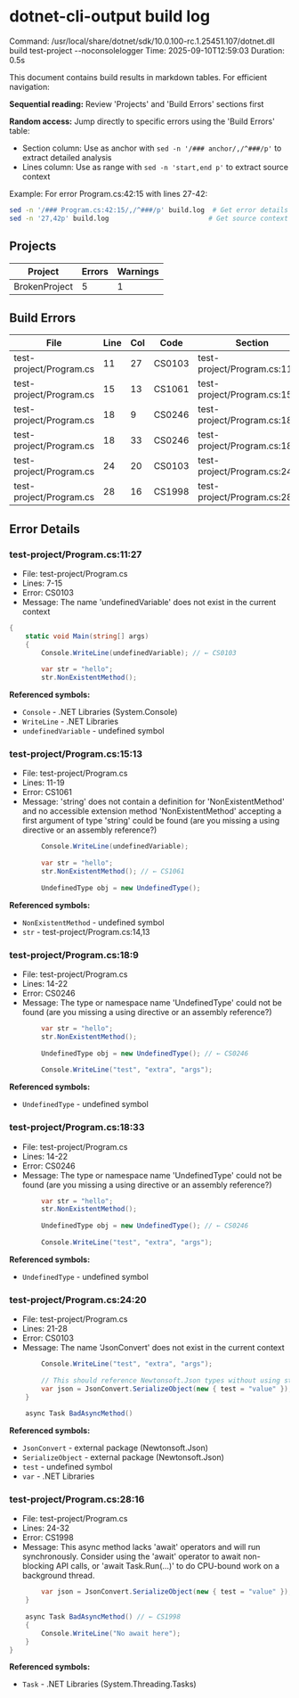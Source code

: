 # dotnet-cli-output build log

Command: /usr/local/share/dotnet/sdk/10.0.100-rc.1.25451.107/dotnet.dll build test-project --noconsolelogger
Time: 2025-09-10T12:59:03
Duration: 0.5s

This document contains build results in markdown tables. For efficient navigation:

**Sequential reading:** Review 'Projects' and 'Build Errors' sections first

**Random access:** Jump directly to specific errors using the 'Build Errors' table:
- Section column: Use as anchor with `sed -n '/### anchor/,/^###/p'` to extract detailed analysis
- Lines column: Use as range with `sed -n 'start,end p'` to extract source context

Example: For error Program.cs:42:15 with lines 27-42:
```bash
sed -n '/### Program.cs:42:15/,/^###/p' build.log  # Get error details
sed -n '27,42p' build.log                         # Get source context
```

## Projects

| Project | Errors | Warnings |
|---------|--------|----------|
| BrokenProject | 5 | 1 |

## Build Errors

| File | Line | Col | Code | Section | Lines |
|------|------|-----|------|---------|-------|
| test-project/Program.cs | 11 | 27 | CS0103 | test-project/Program.cs:11:27 | 41-62 |
| test-project/Program.cs | 15 | 13 | CS1061 | test-project/Program.cs:15:13 | 64-83 |
| test-project/Program.cs | 18 | 9 | CS0246 | test-project/Program.cs:18:9 | 85-103 |
| test-project/Program.cs | 18 | 33 | CS0246 | test-project/Program.cs:18:33 | 105-123 |
| test-project/Program.cs | 24 | 20 | CS0103 | test-project/Program.cs:24:20 | 125-147 |
| test-project/Program.cs | 28 | 16 | CS1998 | test-project/Program.cs:28:16 | 149-170 |

## Error Details

### test-project/Program.cs:11:27

- File: test-project/Program.cs
- Lines: 7-15
- Error: CS0103
- Message: The name 'undefinedVariable' does not exist in the current context

```csharp
{
    static void Main(string[] args)
    {
        Console.WriteLine(undefinedVariable); // ← CS0103
        
        var str = "hello";
        str.NonExistentMethod();
```

**Referenced symbols:**
- `Console` - .NET Libraries (System.Console)
- `WriteLine` - .NET Libraries
- `undefinedVariable` - undefined symbol


### test-project/Program.cs:15:13

- File: test-project/Program.cs
- Lines: 11-19
- Error: CS1061
- Message: 'string' does not contain a definition for 'NonExistentMethod' and no accessible extension method 'NonExistentMethod' accepting a first argument of type 'string' could be found (are you missing a using directive or an assembly reference?)

```csharp
        Console.WriteLine(undefinedVariable);
        
        var str = "hello";
        str.NonExistentMethod(); // ← CS1061
        
        UndefinedType obj = new UndefinedType();
```

**Referenced symbols:**
- `NonExistentMethod` - undefined symbol
- `str` - test-project/Program.cs:14,13


### test-project/Program.cs:18:9

- File: test-project/Program.cs
- Lines: 14-22
- Error: CS0246
- Message: The type or namespace name 'UndefinedType' could not be found (are you missing a using directive or an assembly reference?)

```csharp
        var str = "hello";
        str.NonExistentMethod();
        
        UndefinedType obj = new UndefinedType(); // ← CS0246
        
        Console.WriteLine("test", "extra", "args");
```

**Referenced symbols:**
- `UndefinedType` - undefined symbol


### test-project/Program.cs:18:33

- File: test-project/Program.cs
- Lines: 14-22
- Error: CS0246
- Message: The type or namespace name 'UndefinedType' could not be found (are you missing a using directive or an assembly reference?)

```csharp
        var str = "hello";
        str.NonExistentMethod();
        
        UndefinedType obj = new UndefinedType(); // ← CS0246
        
        Console.WriteLine("test", "extra", "args");
```

**Referenced symbols:**
- `UndefinedType` - undefined symbol


### test-project/Program.cs:24:20

- File: test-project/Program.cs
- Lines: 21-28
- Error: CS0103
- Message: The name 'JsonConvert' does not exist in the current context

```csharp
        Console.WriteLine("test", "extra", "args");
        
        // This should reference Newtonsoft.Json types without using statement
        var json = JsonConvert.SerializeObject(new { test = "value" }); // ← CS0103
    }
    
    async Task BadAsyncMethod()
```

**Referenced symbols:**
- `JsonConvert` - external package (Newtonsoft.Json)
- `SerializeObject` - external package (Newtonsoft.Json)
- `test` - undefined symbol
- `var` - .NET Libraries


### test-project/Program.cs:28:16

- File: test-project/Program.cs
- Lines: 24-32
- Error: CS1998
- Message: This async method lacks 'await' operators and will run synchronously. Consider using the 'await' operator to await non-blocking API calls, or 'await Task.Run(...)' to do CPU-bound work on a background thread.

```csharp
        var json = JsonConvert.SerializeObject(new { test = "value" });
    }
    
    async Task BadAsyncMethod() // ← CS1998
    {
        Console.WriteLine("No await here");
    }
}
```

**Referenced symbols:**
- `Task` - .NET Libraries (System.Threading.Tasks)




